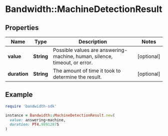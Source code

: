 # Bandwidth::MachineDetectionResult

## Properties

| Name | Type | Description | Notes |
| ---- | ---- | ----------- | ----- |
| **value** | **String** | Possible values are answering-machine, human, silence, timeout, or error. | [optional] |
| **duration** | **String** | The amount of time it took to determine the result. | [optional] |

## Example

```ruby
require 'bandwidth-sdk'

instance = Bandwidth::MachineDetectionResult.new(
  value: answering-machine,
  duration: PT4.9891287S
)
```

